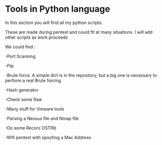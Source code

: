 Tools in Python  language
=========================

In this section you will find all my python scripts.

These are made during pentest and could fit at many situations. I will add other scripts as work proceeds

We could find : 

-Port Scanning
              
-Ftp
              
-Brute force. A simple dict is in the repository, but a big one is necessary to perform a real Brute forcing
              
-Hash generator
                
-Check some flaw
               
-Many stuff for Vmware tools
               
-Parsing a Nessus file and Nmap file
                
-Do some Recon( OSTIN)
               
-Wifi pentest with spoofing a Mac Address
 
                

